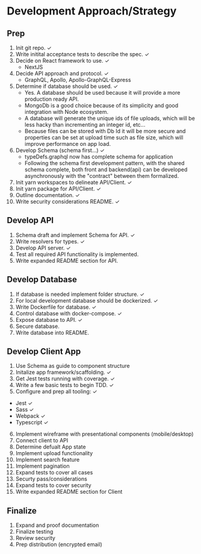 # Development Approach/Strategy


## Prep
1. Init git repo.  ✓
2. Write initital acceptance tests to describe the spec.  ✓
3. Decide on React framework to use.  ✓
    - NextJS
4. Decide API approach and protocol.  ✓
    - GraphQL, Apollo, Apollo-GraphQL-Express
5. Determine if database should be used.  ✓
    - Yes. A database should be used because it will provide a more production ready API.
    - MongoDb is a good choice because of its simplicity and good integration with Node ecosystem.
    - A database will generate the unique ids of file uploads, which will be less hacky than incrementing an integer id, etc... 
    - Because files can be stored with Db Id it will be more secure and properties can be set at upload time such as file size, which will improve performance on app load.
6. Develop Schema (schema first...)  ✓
    - typeDefs.graphql now has complete schema for application
    - Following the schema first development pattern, with the shared schema complete, both front and backend(api) can be developed asynchronously with the "contract" between them formalized.
7. Init yarn workspaces to delineate API/Client.  ✓
8. Init yarn package for API/Client.  ✓
9. Outline documentation.  ✓
10. Write security considerations README.  ✓

## Develop API
1. Schema draft and implement Schema for API.  ✓
2. Write resolvers for types.  ✓
3. Develop API server.  ✓
4. Test all required API functionality is implemented.
5. Write expanded README section for API.

## Develop Database
1. If database is needed implement folder structure.  ✓
2. For local development database should be dockerized.  ✓
3. Write Dockerfile for database.  ✓
4. Control database with docker-compose.  ✓
5. Expose database to API.  ✓
6. Secure database.
7. Write database into README.

## Develop Client App
1. Use Schema as guide to component structure
2. Initalize app framework/scaffolding.  ✓
3. Get Jest tests running with coverage.  ✓
4. Write a few basic tests to begin TDD.  ✓
5. Configure and prep all tooling:  ✓
  - Jest  ✓
  - Sass  ✓
  - Webpack  ✓
  - Typescript  ✓
6. Implement wireframe with presentational components (mobile/desktop)
7. Connect client to API 
8. Determine defualt App state
9. Implement upload functionality
10. Implement search feature 
11. Implement pagination
12. Expand tests to cover all cases
13. Securty pass/considerations
14. Expand tests to cover security
15. Write expanded README section for Client

## Finalize
1. Expand and proof documentation
2. Finalize testing
3. Review security
4. Prep distribution (encrypted email)
